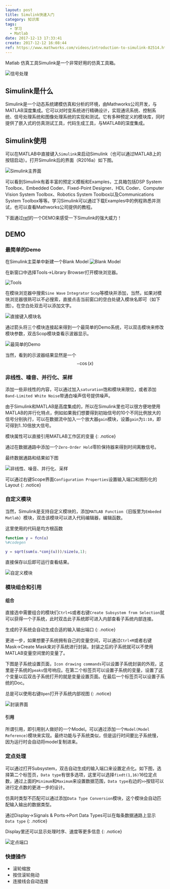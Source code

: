 ```yaml
---
layout: post
title: Simulink快速入门
category: 知识库
tags:
  - 学习
  - Matlab
date: 2017-12-13 17:33:41
create: 2017-12-12 16:08:44
ref: https://www.mathworks.com/videos/introduction-to-simulink-82514.html
---
```


Matlab 仿真工具Simulink是一个非常好用的仿真工具箱。

![信号处理](https://i.loli.net/2017/12/13/5a30f30a222ba.gif)

## Simulink是什么

Simulink是一个动态系统建模仿真和分析的环境，由Mathworks公司开发，与MATLAB深度集成。它可以对时变系统进行精确设计，实现通讯系统、控制系统、信号处理系统和图像处理系统的实现和测试。它有多种预定义的模块库，同时提供了嵌入式的仿真测试工具，代码生成工具，与MATLAB的深度集成。

## Simulink使用

可以在MATLAB中直接键入`Simulink`来启动Simulink（也可以通过MATLAB上的按钮启动）。打开Simulink后的界面（R2016a）如下图。

![Simulink主界面](https://i.loli.net/2017/12/12/5a2f9e86064d9.png)

可以看到Simulink有着丰富的预定义模板和Examples，工具箱包括DSP System Toolbox、Embedded Coder、Fixed-Point Designer、HDL Coder、Computer Vision System Toolbox、Robotics System Toolbox以及Communications System Toolbox等等。学习Simulink可以通过下载Examples中的例程熟悉并测试，也可以查看Mathworks公司提供的教程。

下面通过[ref](https://www.mathworks.com/videos/introduction-to-simulink-82514.html)的一个DEMO来感受一下Simulink的强大威力！

## DEMO

### 最简单的Demo

在Simulink主菜单中新建一个Blank Model ![Blank Model](https://i.loli.net/2017/12/12/5a2fa0e391bbb.png)

在新窗口中选择Tools→Library Browser打开模块浏览器。

![Tools](https://i.loli.net/2017/12/12/5a2fa132a4252.png)

在模块浏览器中搜索`Sine Wave` `Integrator` `Scop`等模块并添加，当然，如果对模块浏览器很熟可以不必搜索，直接点击当前窗口的空白处键入模块名即可（如下图）。在空白处双击可以添加文字。

![直接键入模块名](https://i.loli.net/2017/12/12/5a2fa2f6ce937.png)

通过箭头将三个模块连接起来得到一个最简单的Demo系统，可以双击模块来修改模块参数，双击Scop模块查看示波器显示。

![最简单的Demo](https://i.loli.net/2017/12/12/5a2fa434ad9cb.png)

当然，看到的示波器结果显然是一个$$-\cos(x)$$

### 非线性、噪音、并行化、采样

添加一些非线性的内容，可以通过加入`saturation`饱和模块来限位，或者添加`Band-Limited White Noise`带通白噪声信号提供噪声。

由于Simulink和MATLAB是高度集成的，所以在Simulink里也可以很方便地使用MATLAB的并行化特点，例如如果我们想要得到初始信号的10个不同比例放大的信号分别执行，可以在数据流中加入一个放大器`gain`模块，设置`gain`为`1:10`，即可得到1..10倍放大信号。

模块属性可以直接引用MATLAB工作区的变量
{: .notice}

通过在数据通路中添加一个`Zero-Order Hold`零阶保持器来得到时间离散信号。

最终数据通路和结果如下图

![非线性、噪音、并行化、采样](https://i.loli.net/2017/12/12/5a2fc79db2806.png)

可以通过右键Scope界面`Configuration Properties`设置输入端口和图形化的Layout
{: .notice}

### 自定义模块

当然，Simulink是支持自定义模块的，添加`MATLAB Function`（旧版里为`Embeded Matlab`）模块，双击该模块可以进入代码编辑器，编辑函数。

这里使用的代码是均方根函数

```matlab
function y = fcn(u)
%#codegen

y = sqrt(sum(u.*conj(u)))/size(u,1);
```

直接保存以后即可运行查看结果。

![自定义模块](https://i.loli.net/2017/12/12/5a2fc9e1f0af8.png)

### 模块组合和引用

#### 组合

直接选中需要组合的模块们`Ctrl+G`或者右键`Create Subsystem from Selection`就可以获得一个子系统，此时双击此子系统即可进入内部查看子系统内部连接。

生成的子系统会自动生成合适的输入输出端口
{: .notice}

更进一步，如果想要子系统拥有自己的变量空间，可以通过`Ctrl+M`或者右键Mask→Create Mask来对子系统进行封装。封装之后的子系统就可以不使用MATLAB变量空间里的变量了。

下图是子系统设置页面，`Icon drawing commands`可以设置子系统封装的外观，这里是子系统的`peaks`信号响应。在第二个标签页可以设置子系统的变量，设置了这个变量以后双击子系统打开的就是变量设置页面。在最后一个标签页可以设置子系统的Doc。

总是可以使用右键`Open`打开子系统内部视图
{: .notice}

![封装界面](https://i.loli.net/2017/12/12/5a2fcd0b6abb4.png)

#### 引用

所谓引用，即引用别人做好的一个Model。可以通过添加一个`Model(Model Reference)`模块来实现。最终功能与子系统类似，但是运行时间要比子系统慢，因为运行时会自动将model复制进来。

### 定点处理

可以通过打开Subsystem，双击自动生成的输入端口来设置定点化。如下图，选择第二个标签页，`Data type`有很多选项，这里可以选择`fixdt(1,16)`16位定点数，通过上面的`Minimum`和`Maximum`来设置数据范围，`Data type`右边的`>>`按钮可以进行定点数的更进一步的设计。

仿真时类型不匹配可以通过添加`Data Type Conversion`模块，这个模块会自动匹配输入输出的数据类型。

通过Display→Signals & Ports→Port Data Types可以在每条数据通路上显示`Data type`
{: .notice}

Display里还可以显示处理时序、速度等更多信息
{: .notice}

![定点端口](https://i.loli.net/2017/12/12/5a2fcfcb8493b.png)

### 快捷操作

* 滚轮缩放
* 按住滚轮拖动
* 连接线会自动连接
